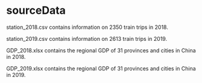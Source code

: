 # sourceData
station_2018.csv contains information on 2350 train trips in 2018.

station_2019.csv contains information on 2613 train trips in 2019.


GDP_2018.xlsx contains the regional GDP of 31 provinces and cities in China in 2018.

GDP_2019.xlsx contains the regional GDP of 31 provinces and cities in China in 2019.
